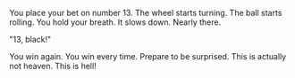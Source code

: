 You place your bet on number 13. The wheel starts turning. The ball starts rolling. You hold your breath. It slows down. Nearly there.

"13, black!"

You win again. You win every time. Prepare to be surprised. This is actually not heaven. This is hell!
